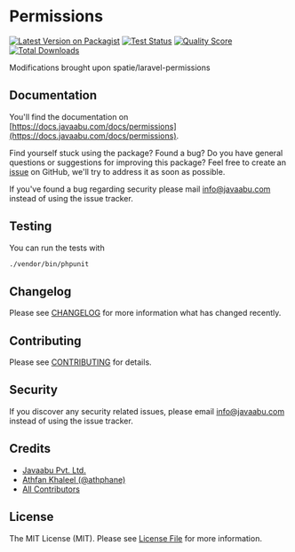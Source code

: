 # Permissions

[![Latest Version on Packagist](https://img.shields.io/packagist/v/javaabu/permissions.svg?style=flat-square)](https://packagist.org/packages/javaabu/permissions)
[![Test Status](../../actions/workflows/run-tests.yml/badge.svg)](../../actions/workflows/run-tests.yml)
[![Quality Score](https://img.shields.io/scrutinizer/g/javaabu/permissions.svg?style=flat-square)](https://scrutinizer-ci.com/g/javaabu/permissions)
[![Total Downloads](https://img.shields.io/packagist/dt/javaabu/permissions.svg?style=flat-square)](https://packagist.org/packages/javaabu/permissions)

Modifications brought upon spatie/laravel-permissions


## Documentation

You'll find the documentation on [https://docs.javaabu.com/docs/permissions](https://docs.javaabu.com/docs/permissions).

Find yourself stuck using the package? Found a bug? Do you have general questions or suggestions for improving this package? Feel free to create an [issue](../../issues) on GitHub, we'll try to address it as soon as possible.

If you've found a bug regarding security please mail [info@javaabu.com](mailto:info@javaabu.com) instead of using the issue tracker.


## Testing

You can run the tests with

``` bash
./vendor/bin/phpunit
```

## Changelog

Please see [CHANGELOG](CHANGELOG.md) for more information what has changed recently.

## Contributing

Please see [CONTRIBUTING](CONTRIBUTING.md) for details.

## Security

If you discover any security related issues, please email [info@javaabu.com](mailto:info@javaabu.com) instead of using the issue tracker.

## Credits

- [Javaabu Pvt. Ltd.](https://github.com/javaabu)
- [Athfan Khaleel (@athphane)](https://athfan.com)
- [All Contributors](../../contributors)

## License

The MIT License (MIT). Please see [License File](LICENSE.md) for more information.
